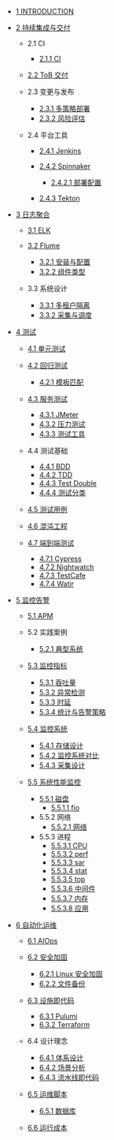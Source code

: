   - [1 INTRODUCTION](/INTRODUCTION.md)
  - [2 持续集成与交付](/持续集成与交付/README.md)
    - 2.1 CI
      - [2.1.1 CI](/持续集成与交付/CI/CI.md)
    - [2.2 ToB 交付](/持续集成与交付/ToB%20交付/README.md)
      
    - 2.3 变更与发布
      - [2.3.1 多策略部署](/持续集成与交付/变更与发布/多策略部署.md)
      - [2.3.2 风险评估](/持续集成与交付/变更与发布/风险评估.md)
    - 2.4 平台工具
      - [2.4.1 Jenkins](/持续集成与交付/平台工具/Jenkins/README.md)
        
      - [2.4.2 Spinnaker](/持续集成与交付/平台工具/Spinnaker/README.md)
        - [2.4.2.1 部署配置](/持续集成与交付/平台工具/Spinnaker/部署配置.md)
      - [2.4.3 Tekton](/持续集成与交付/平台工具/Tekton/README.md)
        
  - [3 日志聚合](/日志聚合/README.md)
    - [3.1 ELK](/日志聚合/ELK/README.md)
      
    - [3.2 Flume](/日志聚合/Flume/README.md)
      - [3.2.1 安装与配置](/日志聚合/Flume/安装与配置.md)
      - [3.2.2 组件类型](/日志聚合/Flume/组件类型.md)
    - 3.3 系统设计
      - [3.3.1 多租户隔离](/日志聚合/系统设计/多租户隔离.md)
      - [3.3.2 采集与调度](/日志聚合/系统设计/采集与调度.md)
  - [4 测试](/测试/README.md)
    - [4.1 单元测试](/测试/单元测试/README.md)
      
    - [4.2 回归测试](/测试/回归测试/README.md)
      - [4.2.1 模板匹配](/测试/回归测试/模板匹配.md)
    - [4.3 服务测试](/测试/服务测试/README.md)
      - [4.3.1 JMeter](/测试/服务测试/JMeter.md)
      - [4.3.2 压力测试](/测试/服务测试/压力测试.md)
      - [4.3.3 测试工具](/测试/服务测试/测试工具.md)
    - 4.4 测试基础
      - [4.4.1 BDD](/测试/测试基础/BDD.md)
      - [4.4.2 TDD](/测试/测试基础/TDD.md)
      - [4.4.3 Test Double](/测试/测试基础/Test%20Double.md)
      - [4.4.4 测试分类](/测试/测试基础/测试分类.md)
    - [4.5 测试用例](/测试/测试用例/README.md)
      
    - [4.6 混沌工程](/测试/混沌工程/README.md)
      
    - [4.7 端到端测试](/测试/端到端测试/README.md)
      - [4.7.1 Cypress](/测试/端到端测试/Cypress.md)
      - [4.7.2 Nightwatch](/测试/端到端测试/Nightwatch.md)
      - [4.7.3 TestCafe](/测试/端到端测试/TestCafe.md)
      - [4.7.4 Watir](/测试/端到端测试/Watir.md)
  - [5 监控告警](/监控告警/README.md)
    - [5.1 APM](/监控告警/APM/README.md)
      
    - 5.2 实践案例
      - [5.2.1 典型系统](/监控告警/实践案例/典型系统.md)
    - [5.3 监控指标](/监控告警/监控指标/README.md)
      - [5.3.1 吞吐量](/监控告警/监控指标/吞吐量.md)
      - [5.3.2 异常检测](/监控告警/监控指标/异常检测.md)
      - [5.3.3 时延](/监控告警/监控指标/时延.md)
      - [5.3.4 统计与告警策略](/监控告警/监控指标/统计与告警策略.md)
    - [5.4 监控系统](/监控告警/监控系统/README.md)
      - [5.4.1 存储设计](/监控告警/监控系统/存储设计.md)
      - [5.4.2 监控系统对比](/监控告警/监控系统/监控系统对比.md)
      - [5.4.3 采集设计](/监控告警/监控系统/采集设计.md)
    - [5.5 系统性能监控](/监控告警/系统性能监控/README.md)
      - [5.5.1 磁盘](/监控告警/系统性能监控/磁盘/README.md)
        - [5.5.1.1 fio](/监控告警/系统性能监控/磁盘/fio.md)
      - 5.5.2 网络
        - [5.5.2.1 网络](/监控告警/系统性能监控/网络/网络.md)
      - 5.5.3 进程
        - [5.5.3.1 CPU](/监控告警/系统性能监控/进程/CPU.md)
        - [5.5.3.2 perf](/监控告警/系统性能监控/进程/perf.md)
        - [5.5.3.3 sar](/监控告警/系统性能监控/进程/sar.md)
        - [5.5.3.4 stat](/监控告警/系统性能监控/进程/stat.md)
        - [5.5.3.5 top](/监控告警/系统性能监控/进程/top.md)
        - [5.5.3.6 中间件](/监控告警/系统性能监控/进程/中间件.md)
        - [5.5.3.7 内存](/监控告警/系统性能监控/进程/内存.md)
        - [5.5.3.8 应用](/监控告警/系统性能监控/进程/应用.md)
  - [6 自动化运维](/自动化运维/README.md)
    - [6.1 AIOps](/自动化运维/AIOps/README.md)
      
    - [6.2 安全加固](/自动化运维/安全加固/README.md)
      - [6.2.1 Linux 安全加固](/自动化运维/安全加固/Linux%20安全加固.md)
      - [6.2.2 文件备份](/自动化运维/安全加固/文件备份.md)
    - [6.3 设施即代码](/自动化运维/设施即代码/README.md)
      - [6.3.1 Pulumi](/自动化运维/设施即代码/Pulumi.md)
      - [6.3.2 Terraform](/自动化运维/设施即代码/Terraform.md)
    - 6.4 设计理念
      - [6.4.1 体系设计](/自动化运维/设计理念/体系设计.md)
      - [6.4.2 场景分析](/自动化运维/设计理念/场景分析.md)
      - [6.4.3 流水线即代码](/自动化运维/设计理念/流水线即代码.md)
    - [6.5 运维脚本](/自动化运维/运维脚本/README.md)
      - [6.5.1 数据库](/自动化运维/运维脚本/数据库.md)
    - [6.6 运行成本](/自动化运维/运行成本/README.md)
      